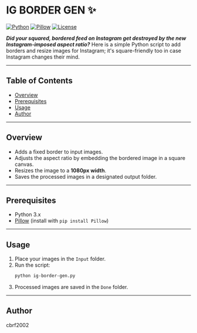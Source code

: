 # IG BORDER GEN ✨

[![Python](https://img.shields.io/badge/Python-3.x-blue.svg)](https://www.python.org/)
[![Pillow](https://img.shields.io/badge/Pillow-Installed-green.svg)](https://pypi.org/project/pillow/)
[![License](https://img.shields.io/badge/License-Apache%202.0-green)](https://www.apache.org/licenses/)

***Did your squared, bordered feed on Instagram get destroyed by the new Instagram-imposed aspect ratio?***
Here is a simple Python script to add borders and resize images for Instagram; it's square-friendly too in case Instagram changes their mind.

---

## Table of Contents
- [Overview](#overview)
- [Prerequisites](#prerequisites)
- [Usage](#usage)
- [Author](#author)

---

## Overview

- Adds a fixed border to input images.
- Adjusts the aspect ratio by embedding the bordered image in a square canvas.
- Resizes the image to a **1080px width**.
- Saves the processed images in a designated output folder.

---

## Prerequisites

- Python 3.x
- [Pillow](https://pypi.org/project/pillow/) (install with `pip install Pillow`)

---

## Usage

1. Place your images in the `Input` folder.
2. Run the script:
   ```bash
   python ig-border-gen.py
   ```
3. Processed images are saved in the `Done` folder.

---

## Author

cbrf2002
